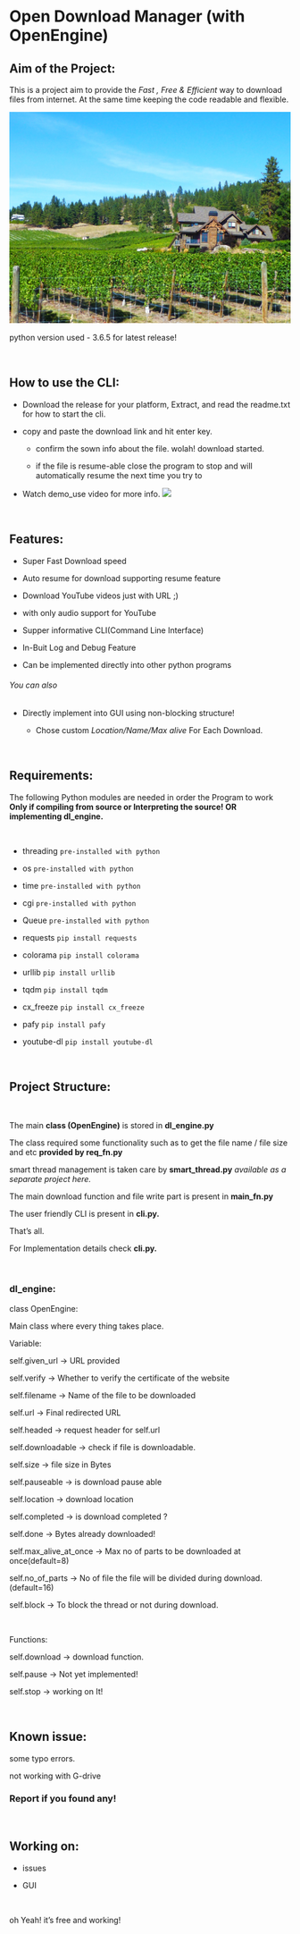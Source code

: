 Open Download Manager (with OpenEngine)
=======================================

Aim of the Project:
-------------------

This is a project aim to provide the *Fast , Free & Efficient* way to download
files from internet. At the same time keeping the code readable and flexible.

![](harvest.png)

python version used - 3.6.5 for latest release!

 

How to use the CLI:
-------------------

-   Download the release for your platform, Extract, and read the readme.txt for
    how to start the cli.

-   copy and paste the download link and hit enter key.

    -   confirm the sown info about the file. wolah! download started.

    -   if the file is resume-able close the program to stop and will
        automatically resume the next time you try to

-   Watch demo_use video for more info.
![](https://www.youtube.com/watch?v=iqPI-6H5CjU)

 

Features:
---------

-   Super Fast Download speed

-   Auto resume for download supporting resume feature

-   Download YouTube videos just with URL ;)

-   with only audio support for YouTube

-   Supper informative CLI(Command Line Interface)

-   In-Buit Log and Debug Feature

-   Can be implemented directly into other python programs

###### You can also

-   Directly implement into GUI using non-blocking structure!

    -   Chose custom *Location/Name/Max alive* For Each Download.

 

Requirements:
-------------

The following Python modules are needed in order the Program to work **Only if
compiling from source or Interpreting the source! OR implementing dl_engine.**

 

-   threading `pre-installed with python`

-   os `pre-installed with python`

-   time `pre-installed with python`

-   cgi `pre-installed with python`

-   Queue `pre-installed with python`

-   requests `pip install requests`

-   colorama `pip install colorama`

-   urllib `pip install urllib`

-   tqdm `pip install tqdm`

-   cx_freeze `pip install cx_freeze`

-   pafy `pip install pafy`

-   youtube-dl `pip install youtube-dl`

 

Project Structure:
------------------

 

The main **class (OpenEngine)** is stored in **dl_engine.py**

The class required some functionality such as to get the file name / file size
and etc **provided by req_fn.py**

smart thread management is taken care by **smart_thread.py** *available as a
separate project here.*

The main download function and file write part is present in **main_fn.py**

The user friendly CLI is present in **cli.py.**

That’s all.

For Implementation details check **cli.py.**

 

### dl_engine:

class OpenEngine:

Main class where every thing takes place.

Variable:

self.given_url -\> URL provided

self.verify -\> Whether to verify the certificate of the website

self.filename -\> Name of the file to be downloaded

self.url -\> Final redirected URL

self.headed -\> request header for self.url

self.downloadable -\> check if file is downloadable.

self.size -\> file size in Bytes

self.pauseable -\> is download pause able

self.location -\> download location

self.completed -\> is download completed ?

self.done -\> Bytes already downloaded!

self.max_alive_at_once -\> Max no of parts to be downloaded at once(default=8)

self.no_of_parts -\> No of file the file will be divided during
download.(default=16)

self.block -\> To block the thread or not during download.

 

Functions:

self.download -\> download function.

self.pause -\> Not yet implemented!

self.stop -\> working on It!

 

Known issue:
------------

some typo errors.

not working with G-drive

### Report if you found any!

 

Working on:
-----------

-   issues

-   GUI

 

oh Yeah! it’s free and working!
